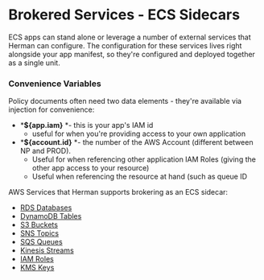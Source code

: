 # Brokered Services - ECS Sidecars

ECS apps can stand alone or leverage a number of external services that
Herman can configure. The configuration for these services lives right
alongside your app manifest, so they're configured and deployed together
as a single unit.

### Convenience Variables

Policy documents often need two data elements - they're available via
injection for convenience:

-   ***${app.iam}** *- this is your app's IAM id
    -   useful for when you're providing access to your own application
-   ***${account.id}** *- the number of the AWS Account (different
    between NP and PROD).
    -   Useful for when referencing other application IAM Roles (giving
        the other app access to your resource)
    -   Useful when referencing the resource at hand (such as queue ID  
          

AWS Services that Herman supports brokering as an ECS sidecar:

-   [RDS Databases](brokeredServices/RDS_Databases.md)
-   [DynamoDB Tables](brokeredServices/DynamoDB_Tables.md)
-   [S3 Buckets](brokeredServices/S3_Buckets.md)
-   [SNS Topics](brokeredServices/SNS_Topics.md)
-   [SQS Queues](brokeredServices/SQS_Queues.md)
-   [Kinesis Streams](brokeredServices/Kinesis_Streams.md)
-   [IAM Roles](brokeredServices/IAM_Roles.md)
-   [KMS Keys](brokeredServices/KMS_Keys.md)
